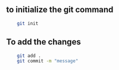 ## to initialize the git command
```bash
    git init
```
## To add the changes  
```bash
    git add . 
    git commit -m "message"
```